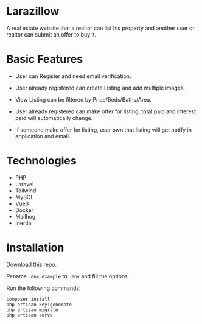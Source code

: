 # Larazillow
A real estate website that a realtor can list his property and another user or realtor can submit an offer to buy it.

# Basic Features
* User can Register and need email verification.

* User already registered can create Listing and add multiple images.

* View Listing can be filtered by Price/Beds/Baths/Area.

* User already registered can make offer for listing, total paid and interest paid will automatically change.

* If someone make offer for listing, user own that listing will get notify in application and email.

# Technologies
* PHP
* Laravel
* Tailwind
* MySQL
* Vue3
* Docker
* Mailhog
* Inertia

# Installation

Download this repo.

Rename ```.env.example``` to ```.env``` and fill the options.

Run the following commands:
```
composer install
php artisan key:generate
php artisan migrate
php artisan serve
```

